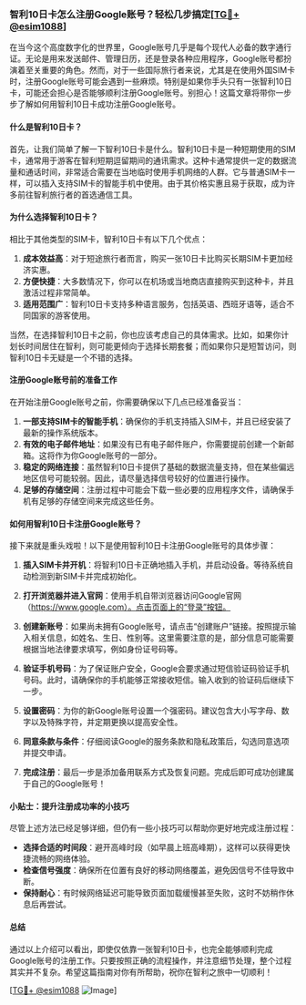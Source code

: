 ### 智利10日卡怎么注册Google账号？轻松几步搞定[[TG💪+ @esim1088](https://t.me/s/esim1088)]

在当今这个高度数字化的世界里，Google账号几乎是每个现代人必备的数字通行证。无论是用来发送邮件、管理日历，还是登录各种应用程序，Google账号都扮演着至关重要的角色。然而，对于一些国际旅行者来说，尤其是在使用外国SIM卡时，注册Google账号可能会遇到一些麻烦。特别是如果你手头只有一张智利10日卡，可能还会担心是否能够顺利注册Google账号。别担心！这篇文章将带你一步步了解如何用智利10日卡成功注册Google账号。

#### 什么是智利10日卡？

首先，让我们简单了解一下智利10日卡是什么。智利10日卡是一种短期使用的SIM卡，通常用于游客在智利短期逗留期间的通讯需求。这种卡通常提供一定的数据流量和通话时间，非常适合需要在当地临时使用手机网络的人群。它与普通SIM卡一样，可以插入支持SIM卡的智能手机中使用。由于其价格实惠且易于获取，成为许多前往智利旅行者的首选通信工具。

#### 为什么选择智利10日卡？

相比于其他类型的SIM卡，智利10日卡有以下几个优点：

1. **成本效益高**：对于短途旅行者而言，购买一张10日卡比购买长期SIM卡更加经济实惠。
2. **方便快捷**：大多数情况下，你可以在机场或当地商店直接购买到这种卡，并且激活过程非常简单。
3. **适用范围广**：智利10日卡支持多种语言服务，包括英语、西班牙语等，适合不同国家的游客使用。

当然，在选择智利10日卡之前，你也应该考虑自己的具体需求。比如，如果你计划长时间居住在智利，则可能更倾向于选择长期套餐；而如果你只是短暂访问，则智利10日卡无疑是一个不错的选择。

#### 注册Google账号前的准备工作

在开始注册Google账号之前，你需要确保以下几点已经准备妥当：

1. **一部支持SIM卡的智能手机**：确保你的手机支持插入SIM卡，并且已经安装了最新的操作系统版本。
2. **有效的电子邮件地址**：如果没有已有电子邮件账户，你需要提前创建一个新邮箱。这将作为你Google账号的一部分。
3. **稳定的网络连接**：虽然智利10日卡提供了基础的数据流量支持，但在某些偏远地区信号可能较弱。因此，请尽量选择信号较好的位置进行操作。
4. **足够的存储空间**：注册过程中可能会下载一些必要的应用程序文件，请确保手机有足够的存储空间来完成这些任务。

#### 如何用智利10日卡注册Google账号？

接下来就是重头戏啦！以下是使用智利10日卡注册Google账号的具体步骤：

1. **插入SIM卡并开机**：将智利10日卡正确地插入手机，并启动设备。等待系统自动检测到新SIM卡并完成初始化。
   
2. **打开浏览器并进入官网**：使用手机自带浏览器访问Google官网（https://www.google.com）。点击页面上的“登录”按钮。

3. **创建新账号**：如果尚未拥有Google账号，请点击“创建账户”链接。按照提示输入相关信息，如姓名、生日、性别等。这里需要注意的是，部分信息可能需要根据当地法律要求填写，例如身份证号码等。

4. **验证手机号码**：为了保证账户安全，Google会要求通过短信验证码验证手机号码。此时，请确保你的手机能够正常接收短信。输入收到的验证码后继续下一步。

5. **设置密码**：为你的新Google账号设置一个强密码。建议包含大小写字母、数字以及特殊字符，并定期更换以提高安全性。

6. **同意条款与条件**：仔细阅读Google的服务条款和隐私政策后，勾选同意选项并提交申请。

7. **完成注册**：最后一步是添加备用联系方式及恢复问题。完成后即可成功创建属于自己的Google账号！

#### 小贴士：提升注册成功率的小技巧

尽管上述方法已经足够详细，但仍有一些小技巧可以帮助你更好地完成注册过程：

- **选择合适的时间段**：避开高峰时段（如早晨上班高峰期），这样可以获得更快捷流畅的网络体验。
- **检查信号强度**：确保所在位置有良好的移动网络覆盖，避免因信号不佳导致中断。
- **保持耐心**：有时候网络延迟可能导致页面加载缓慢甚至失败，这时不妨稍作休息后再尝试。

#### 总结

通过以上介绍可以看出，即使仅依靠一张智利10日卡，也完全能够顺利完成Google账号的注册工作。只要按照正确的流程操作，并注意细节处理，整个过程其实并不复杂。希望这篇指南对你有所帮助，祝你在智利之旅中一切顺利！

[[TG💪+ @esim1088](https://t.me/s/esim1088) ![Image](https://i.postimg.cc/4NQfJmqS/Snipaste-2025-05-13-00-14-12.png)]